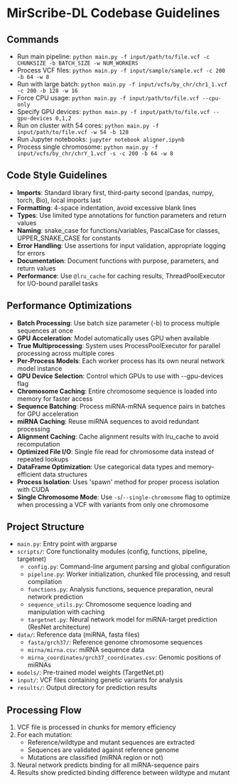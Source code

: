 # MirScribe-DL Codebase Guidelines

## Commands
- Run main pipeline: `python main.py -f input/path/to/file.vcf -c CHUNKSIZE -b BATCH_SIZE -w NUM_WORKERS`
- Process VCF files: `python main.py -f input/sample/sample.vcf -c 200 -b 64 -w 8` 
- Run with large batch: `python main.py -f input/vcfs/by_chr/chr1_1.vcf -c 200 -b 128 -w 16`
- Force CPU usage: `python main.py -f input/path/to/file.vcf --cpu-only`
- Specify GPU devices: `python main.py -f input/path/to/file.vcf --gpu-devices 0,1,2`
- Run on cluster with 54 cores: `python main.py -f input/path/to/file.vcf -w 54 -b 128`
- Run Jupyter notebooks: `jupyter notebook aligner.ipynb`
- Process single chromosome: `python main.py -f input/vcfs/by_chr/chrY_1.vcf -s -c 200 -b 64 -w 8`

## Code Style Guidelines
- **Imports**: Standard library first, third-party second (pandas, numpy, torch, Bio), local imports last
- **Formatting**: 4-space indentation, avoid excessive blank lines
- **Types**: Use limited type annotations for function parameters and return values
- **Naming**: snake_case for functions/variables, PascalCase for classes, UPPER_SNAKE_CASE for constants
- **Error Handling**: Use assertions for input validation, appropriate logging for errors
- **Documentation**: Document functions with purpose, parameters, and return values
- **Performance**: Use `@lru_cache` for caching results, ThreadPoolExecutor for I/O-bound parallel tasks

## Performance Optimizations
- **Batch Processing**: Use batch size parameter (-b) to process multiple sequences at once
- **GPU Acceleration**: Model automatically uses GPU when available
- **True Multiprocessing**: System uses ProcessPoolExecutor for parallel processing across multiple cores
- **Per-Process Models**: Each worker process has its own neural network model instance
- **GPU Device Selection**: Control which GPUs to use with --gpu-devices flag
- **Chromosome Caching**: Entire chromosome sequence is loaded into memory for faster access
- **Sequence Batching**: Process miRNA-mRNA sequence pairs in batches for GPU acceleration
- **miRNA Caching**: Reuse miRNA sequences to avoid redundant processing
- **Alignment Caching**: Cache alignment results with lru_cache to avoid recomputation
- **Optimized File I/O**: Single file read for chromosome data instead of repeated lookups
- **DataFrame Optimization**: Use categorical data types and memory-efficient data structures
- **Process Isolation**: Uses 'spawn' method for proper process isolation with CUDA
- **Single Chromosome Mode**: Use `-s`/`--single-chromosome` flag to optimize when processing a VCF with variants from only one chromosome

## Project Structure
- `main.py`: Entry point with argparse
- `scripts/`: Core functionality modules (config, functions, pipeline, targetnet)
  - `config.py`: Command-line argument parsing and global configuration
  - `pipeline.py`: Worker initialization, chunked file processing, and result compilation
  - `functions.py`: Analysis functions, sequence preparation, neural network prediction
  - `sequence_utils.py`: Chromosome sequence loading and manipulation with caching
  - `targetnet.py`: Neural network model for miRNA-target prediction (ResNet architecture)
- `data/`: Reference data (miRNA, fasta files)
  - `fasta/grch37/`: Reference genome chromosome sequences
  - `mirna/mirna.csv`: miRNA sequence data
  - `mirna_coordinates/grch37_coordinates.csv`: Genomic positions of miRNAs
- `models/`: Pre-trained model weights (TargetNet.pt)
- `input/`: VCF files containing genetic variants for analysis
- `results/`: Output directory for prediction results

## Processing Flow
1. VCF file is processed in chunks for memory efficiency
2. For each mutation:
   - Reference/wildtype and mutant sequences are extracted
   - Sequences are validated against reference genome
   - Mutations are classified (miRNA region or not)
3. Neural network predicts binding for all miRNA-sequence pairs
4. Results show predicted binding difference between wildtype and mutant